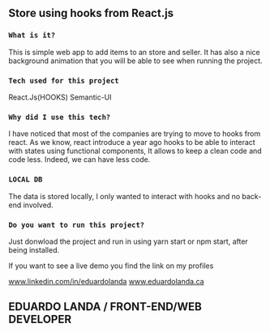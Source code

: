 ## Store using hooks from React.js


### `What is it?`
This is simple web app to add items to an store and seller. It has also a nice background animation that you will be able to see when running the project. 

### `Tech used for this project`
React.Js(HOOKS)
Semantic-UI

### `Why did I use this tech?`
I have noticed that most of the companies are trying to move to hooks from react. As we know, react introduce a year ago hooks to be able to interact with states using functional components, It allows to keep a clean code and code less. Indeed, we can have less code. 

### `LOCAL DB`
The data is stored locally, I only wanted to interact with hooks and no back-end involved. 

### `Do you want to run this project?`

Just donwload the project and run in using yarn start or npm start, after being installed. 

If you want to see a live demo you find the link on my profiles

www.linkedin.com/in/eduardolanda
www.eduardolanda.ca

## EDUARDO LANDA / FRONT-END/WEB DEVELOPER
